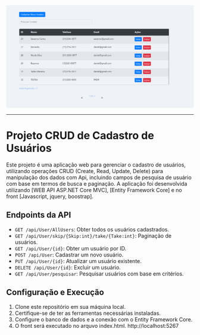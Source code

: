 ![Texto alternativo](https://raw.githubusercontent.com/Julianavdsantos/Cadastro-de-Clientes/master/EmccampTela.png)


---

# Projeto CRUD de Cadastro de Usuários

Este projeto é uma aplicação web para gerenciar o cadastro de usuários, utilizando operações CRUD (Create, Read, Update, Delete) para manipulação dos dados com Api, incluindo campos de pesquisa de usuário com base em termos de busca e paginação. A aplicação foi desenvolvida utilizando [WEB API ASP.NET Core MVC], [Entity Framework Core] e no front [Javascript, jquery, boostrap].



## Endpoints da API

- `GET /api/User/AllUsers`: Obter todos os usuários cadastrados.
- `GET /api/User/skip/{Skip:int}/take/{Take:int}`: Paginação de usuários.
- `GET /api/User/{id}`: Obter um usuário por ID.
- `POST /api/User`: Cadastrar um novo usuário.
- `PUT /api/User/{id}`: Atualizar um usuário existente.
- `DELETE /api/User/{id}`: Excluir um usuário.
- `GET /api/User/pesquisar`: Pesquisar usuários com base em critérios.

## Configuração e Execução

1. Clone este repositório em sua máquina local.
2. Certifique-se de ter as ferramentas necessárias instaladas.
3. Configure o banco de dados e a conexão com o Entity Framework Core.
4. O front será executado no arquvo index.html. http://localhost:5267


